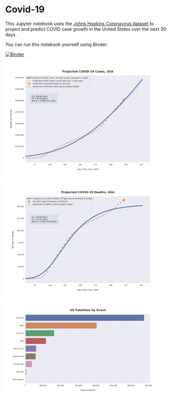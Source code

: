 # Covid-19

This Jupyter notebook uses the [Johns Hopkins Coronavirus dataset](https://github.com/CSSEGISandData/COVID-19/blob/master/README.md) to project and predict COVID case growth in the United States over the next 30 days.

You can run this notebook yourself using Binder:

[![Binder](https://mybinder.org/badge_logo.svg)](https://mybinder.org/v2/gh/bws428/covid-19/master?filepath=covid-projections.nbconvert.ipynb)

![Projected Cases plot](https://raw.githubusercontent.com/bws428/covid-19/master/charts/covid-8.10.20.png)

![Projected Deaths plot](https://raw.githubusercontent.com/bws428/covid-19/master/charts/covid-deaths-8.10.20.png)

![Casualties plot](https://raw.githubusercontent.com/bws428/covid-19/master/charts/casualties.png)

